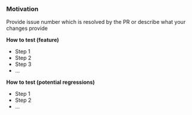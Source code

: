 ### Motivation
Provide issue number which is resolved by the PR or describe what your changes provide

**How to test (feature)**
- Step 1
- Step 2
- Step 3
- ...

**How to test (potential regressions)**
- Step 1
- Step 2
- ...
